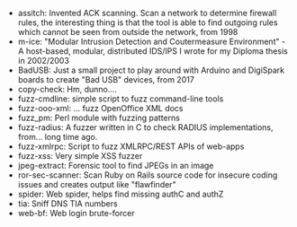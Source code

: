 
- assitch: Invented ACK scanning. Scan a network to determine firewall rules, the interesting thing is that the tool is able to find outgoing rules which cannot be seen from outside the network, from 1998
- m-ice: "Modular Intrusion Detection and Coutermeasure Environment" - A host-based, modular, distributed IDS/IPS I wrote for my Diploma thesis in 2002/2003
- BadUSB: Just a small project to play around with Arduino and DigiSpark boards to create "Bad USB" devices, from 2017
- copy-check: Hm, dunno....
- fuzz-cmdline: simple script to fuzz command-line tools
- fuzz-ooo-xml: ... fuzz OpenOffice XML docs
- fuzz_pm: Perl module with fuzzing patterns
- fuzz-radius: A fuzzer written in C to check RADIUS implementations, from... long time ago.
- fuzz-xmlrpc: Script to fuzz XMLRPC/REST APIs of web-apps
- fuzz-xss: Very simple XSS fuzzer
- jpeg-extract: Forensic tool to find JPEGs in an image
- ror-sec-scanner: Scan Ruby on Rails source code for insecure coding issues and creates output like "flawfinder"
- spider: Web spider, helps find missing authC and authZ
- tia: Sniff DNS TIA numbers
- web-bf: Web login brute-forcer
